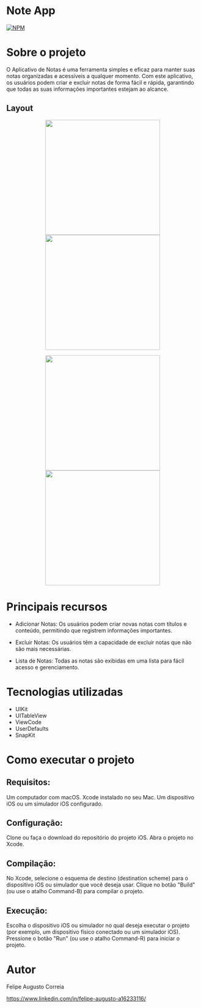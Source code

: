 # Note App
[![NPM](https://img.shields.io/npm/l/react)](https://github.com/devsuperior/sds1-wmazoni/blob/master/LICENSE) 

# Sobre o projeto
O Aplicativo de Notas é uma ferramenta simples e eficaz para manter suas notas organizadas e acessíveis a qualquer momento. Com este aplicativo, os usuários podem criar e excluir notas de forma fácil e rápida, garantindo que todas as suas informações importantes estejam ao alcance.

## Layout
<p align="center">
  <img src="https://user-images.githubusercontent.com/107811979/235204395-c2887c6f-246a-482d-91f5-905a7a267e7a.png" width="300" />
  <img src="https://user-images.githubusercontent.com/107811979/235204829-5b1837aa-a42a-4fa0-bdff-d8bf3ddb085f.png" width="300" />
</p>

<p align="center">
  <img src="https://user-images.githubusercontent.com/107811979/235204892-409d7745-3cd3-4cfe-b94e-47db506036f0.png" width="300" />
  <img src="https://user-images.githubusercontent.com/107811979/235204962-8c5ade84-a709-4055-88e6-96d633615c65.png" width="300" />
</p>

# Principais recursos
- Adicionar Notas: Os usuários podem criar novas notas com títulos e conteúdo, permitindo que registrem informações importantes.

- Excluir Notas: Os usuários têm a capacidade de excluir notas que não são mais necessárias.

- Lista de Notas: Todas as notas são exibidas em uma lista para fácil acesso e gerenciamento.

# Tecnologias utilizadas
- UIKit
- UITableView
- ViewCode
- UserDefaults
- SnapKit 

# Como executar o projeto
## Requisitos:

Um computador com macOS.
Xcode instalado no seu Mac.
Um dispositivo iOS ou um simulador iOS configurado.

## Configuração:
Clone ou faça o download do repositório do projeto iOS.
Abra o projeto no Xcode.

## Compilação:
No Xcode, selecione o esquema de destino (destination scheme) para o dispositivo iOS ou simulador que você deseja usar.
Clique no botão "Build" (ou use o atalho Command-B) para compilar o projeto.

## Execução:
Escolha o dispositivo iOS ou simulador no qual deseja executar o projeto (por exemplo, um dispositivo físico conectado ou um simulador iOS).
Pressione o botão "Run" (ou use o atalho Command-R) para iniciar o projeto.

# Autor

Felipe Augusto Correia

https://www.linkedin.com/in/felipe-augusto-a16233116/

